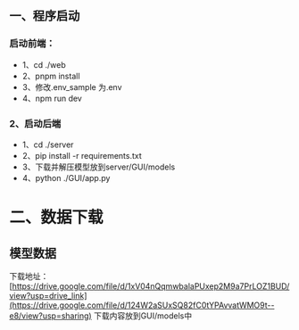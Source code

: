 
## 一、程序启动
### 启动前端：
- 1、cd ./web
- 2、pnpm install
- 3、修改.env_sample 为.env
- 4、npm run dev

### 2、启动后端
- 1、cd ./server
- 2、pip install -r requirements.txt
- 3、下载并解压模型放到server/GUI/models 
- 4、python ./GUI/app.py


# 二、数据下载
## 模型数据
下载地址：[https://drive.google.com/file/d/1xV04nQqmwbalaPUxep2M9a7PrLOZ1BUD/view?usp=drive_link](https://drive.google.com/file/d/124W2aSUxSQ82fC0tYPAvvatWMO9t--e8/view?usp=sharing)
下载内容放到GUI/models中



